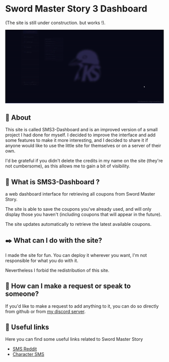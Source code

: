 # Sword Master Story 3 Dashboard

(The site is still under construction. but works !).

<p align="center"> <img src="./src/preview/1-1-5-beta.gif" alt="gif 1.1.5-beta"> </p>


## 📖 About 
This site is called SMS3-Dashboard and is an improved version of a small project I had done for myself. I decided to improve the interface and add some features to make it more interesting, and I decided to share it if anyone would like to use the little site for themselves or on a server of their own.

I'd be grateful if you didn't delete the credits in my name on the site (they're not cumbersome), as this allows me to gain a bit of visibility.

## 🧐 What is SMS3-Dashboard ?
a web dashboard interface for retrieving all coupons from Sword Master Story.

The site is able to save the coupons you've already used, and will only display those you haven't (including coupons that will appear in the future).

The site updates automatically to retrieve the latest available coupons.

## ✒️ What can I do with the site?
I made the site for fun. You can deploy it wherever you want, I'm not responsible for what you do with it.

Nevertheless I forbid the redistribution of this site. 

## 💬 How can I make a request or speak to someone?
If you'd like to make a request to add anything to it, you can do so directly from github or from [my discord server](https://discord.gg/2HGYSAjsWy).

## 🧷 Useful links 
Here you can find some useful links related to Sword Master Story

- [SMS Reddit](https://www.reddit.com/r/SwordMaster_Story/)
- [Character SMS](https://meowdb.com/all-character-art-sword-master-story/)